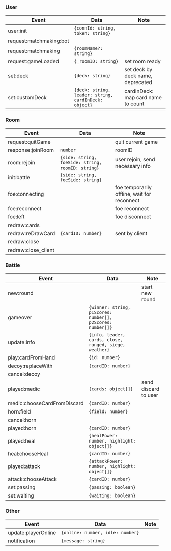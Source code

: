### User

Event|Data|Note
----|----|----
user:init|`{connId: string, token: string}`|
request:matchmaking:bot||
request:matchmaking|`{roomName?: string}`|
request:gameLoaded|`{_roomID: string}`|set room ready
set:deck|`{deck: string}`|set deck by deck name, deprecated
set:customDeck|`{deck: string, leader: string, cardInDeck: object}`|cardInDeck: map card name to count

### Room

Event|Data|Note
----|----|----
request:quitGame||quit current game
response:joinRoom|`number`|roomID
room:rejoin|`{side: string, foeSide: string, roomID: string}`|user rejoin, send necessary info
init:battle|`{side: string, foeSide: string}`|
foe:connecting||foe temporarily offline, wait for reconnect
foe:reconnect||foe reconnect
foe:left||foe disconnect
redraw:cards||
redraw:reDrawCard|`{cardID: number}`|sent by client
redraw:close||
redraw:close_client||

### Battle

Event|Data|Note
----|----|----
new:round||start new round
gameover|`{winner: string, p1Scores: number[], p2Scores: number[]}`|
update:info|`{info, leader, cards, close, ranged, siege, weather}`|
play:cardFromHand|`{id: number}`|
decoy:replaceWith|`{cardID: number}`|
cancel:decoy||
played:medic|`{cards: object[]}`|send discard to user
medic:chooseCardFromDiscard|`{cardID: number}`|
horn:field|`{field: number}`|
cancel:horn||
played:horn|`{cardID: number}`|
played:heal|`{healPower: number, highlight: object[]}`|
heal:chooseHeal|`{cardID: number}`|
played:attack|`{attackPower: number, highlight: object[]}`|
attack:chooseAttack|`{cardID: number}`|
set:passing|`{passing: boolean}`|
set:waiting|`{waiting: boolean}`|

### Other

Event|Data|Note
----|----|----
update:playerOnline|`{online: number, idle: number}`|
notification|`{message: string}`|
